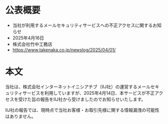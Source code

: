 # 公表概要
- 当社が利用するメールセキュリティサービスへの不正アクセスに関するお知らせ
- 2025年4月16日
- 株式会社竹中工務店
- https://www.takenaka.co.jp/newslog/2025/04/01/

# 本文
当社は、株式会社インターネットイニシアチブ（IIJ社）の運営するメールセキュリティサービスを利用していますが、2025年4月14日、本サービスが不正アクセスを受けた旨の報告をIIJ社から受けましたのでお知らせいたします。

IIJ社の報告では、現時点で当社お客様・お取引先様に関する情報漏洩の可能性はありません。
